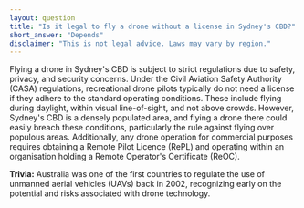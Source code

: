 ```yaml
---
layout: question
title: "Is it legal to fly a drone without a license in Sydney's CBD?"
short_answer: "Depends"
disclaimer: "This is not legal advice. Laws may vary by region."
---
```


Flying a drone in Sydney's CBD is subject to strict regulations due to safety, privacy, and security concerns. Under the Civil Aviation Safety Authority (CASA) regulations, recreational drone pilots typically do not need a license if they adhere to the standard operating conditions. These include flying during daylight, within visual line-of-sight, and not above crowds. However, Sydney's CBD is a densely populated area, and flying a drone there could easily breach these conditions, particularly the rule against flying over populous areas. Additionally, any drone operation for commercial purposes requires obtaining a Remote Pilot Licence (RePL) and operating within an organisation holding a Remote Operator's Certificate (ReOC).

**Trivia:** Australia was one of the first countries to regulate the use of unmanned aerial vehicles (UAVs) back in 2002, recognizing early on the potential and risks associated with drone technology.
